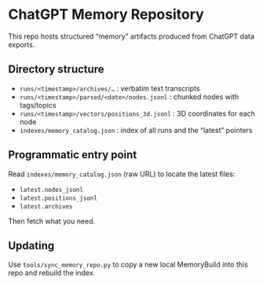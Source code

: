 # ChatGPT Memory Repository

This repo hosts structured “memory” artifacts produced from ChatGPT data exports.

## Directory structure
- `runs/<timestamp>/archives/…` : verbatim text transcripts
- `runs/<timestamp>/parsed/<date>/nodes.jsonl` : chunked nodes with tags/topics
- `runs/<timestamp>/vectors/positions_3d.jsonl` : 3D coordinates for each node
- `indexes/memory_catalog.json` : index of all runs and the “latest” pointers

## Programmatic entry point
Read `indexes/memory_catalog.json` (raw URL) to locate the latest files:
- `latest.nodes_jsonl`
- `latest.positions_jsonl`
- `latest.archives`

Then fetch what you need.

## Updating
Use `tools/sync_memory_repo.py` to copy a new local MemoryBuild into this repo and rebuild the index.
